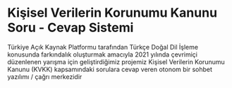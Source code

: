 # Kişisel Verilerin Korunumu Kanunu Soru - Cevap Sistemi
Türkiye Açık Kaynak Platformu tarafından Türkçe Doğal Dil İşleme konusunda farkındalık oluşturmak amacıyla 2021 yılında çevrimiçi düzenlenen yarışma için geliştirdiğimiz projemiz Kişisel Verilerin Korunumu Kanunu (KVKK) kapsamındaki sorulara cevap veren otonom bir sohbet yazılımı / çağrı merkezidir
